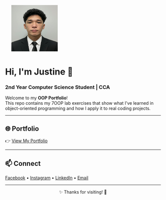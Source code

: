 <img align="center" src="https://github.com/tayting05/7OOP-Lab-Task/blob/main/assets/images/Justine-Profile.png?raw=true" width="150" height="150" style="margin-left: 20px; margin-bottom: 10px;">

# Hi, I'm Justine 👋  
### 2nd Year Computer Science Student | CCA

Welcome to my **OOP Portfolio**!  
This repo contains my 7OOP lab exercises that show what I’ve learned in object-oriented programming and how I apply it to real coding projects.

---

## 🌐 Portfolio  
👉 [View My Portfolio](https://tayting05.github.io/7OOP-Lab-Task/)

---

## 📫 Connect  
[Facebook](https://facebook.com/tayting05) • [Instagram](https://instagram.com/tayting05/) • [LinkedIn](https://linkedin.com/in/justine-jay-tayting-406aa6332/) • [Email](mailto:jtayting24-1435@cca.edu.ph)

---

<p align="center">✨ Thanks for visiting! 🚀</p>

